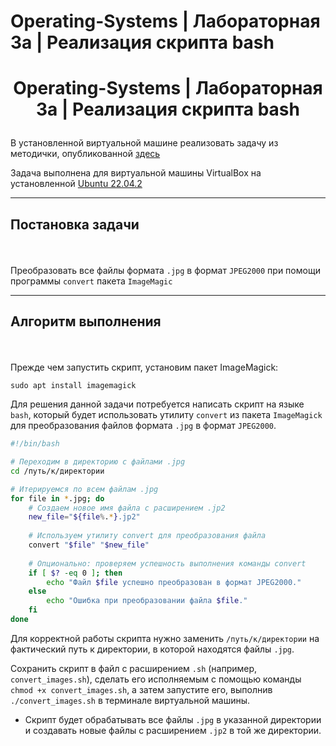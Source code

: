 # <p aligh="center"> Operating-Systems | Лабораторная 3a | Реализация скрипта bash</p>
# <p align="center"> Operating-Systems | Лабораторная 3a | Реализация скрипта bash</p>

В установленной виртуальной машине реализовать задачу из методички, опубликованной [здесь](https://github.com/eugeneai/bash-essentials-ru-handbok/raw/master/bash-ru.pdf)

Задача выполнена для виртуальной машины VirtualBox на установленной [Ubuntu 22.04.2](https://releases.ubuntu.com/jammy/)

---

## <p aligh="center"> Постановка задачи</p>

<br>

Преобразовать все файлы формата `.jpg` в формат `JPEG2000` при помощи программы `convert` пакета `ImageMagic`

---

## <p aligh="center"> Алгоритм выполнения</p>

<br>

Прежде чем запустить скрипт, установим пакет ImageMagick:

```
sudo apt install imagemagick
```

Для решения данной задачи потребуется написать скрипт на языке `bash`, который будет использовать утилиту `convert` из пакета `ImageMagick` для преобразования файлов формата `.jpg` в формат `JPEG2000`.

```bash
#!/bin/bash

# Переходим в директорию с файлами .jpg
cd /путь/к/директории

# Итерируемся по всем файлам .jpg
for file in *.jpg; do
    # Создаем новое имя файла с расширением .jp2
    new_file="${file%.*}.jp2"
    
    # Используем утилиту convert для преобразования файла
    convert "$file" "$new_file"
    
    # Опционально: проверяем успешность выполнения команды convert
    if [ $? -eq 0 ]; then
        echo "Файл $file успешно преобразован в формат JPEG2000."
    else
        echo "Ошибка при преобразовании файла $file."
    fi
done
```


Для корректной работы скрипта нужно заменить `/путь/к/директории` на фактический путь к директории, в которой находятся файлы `.jpg`.

Сохранить скрипт в файл с расширением `.sh` (например, `convert_images.sh`), сделать его исполняемым с помощью команды `chmod +x convert_images.sh`, а затем запустите его, выполнив `./convert_images.sh` в терминале виртуальной машины.

+ Скрипт будет обрабатывать все файлы `.jpg` в указанной директории и создавать новые файлы с расширением `.jp2` в той же директории.






















